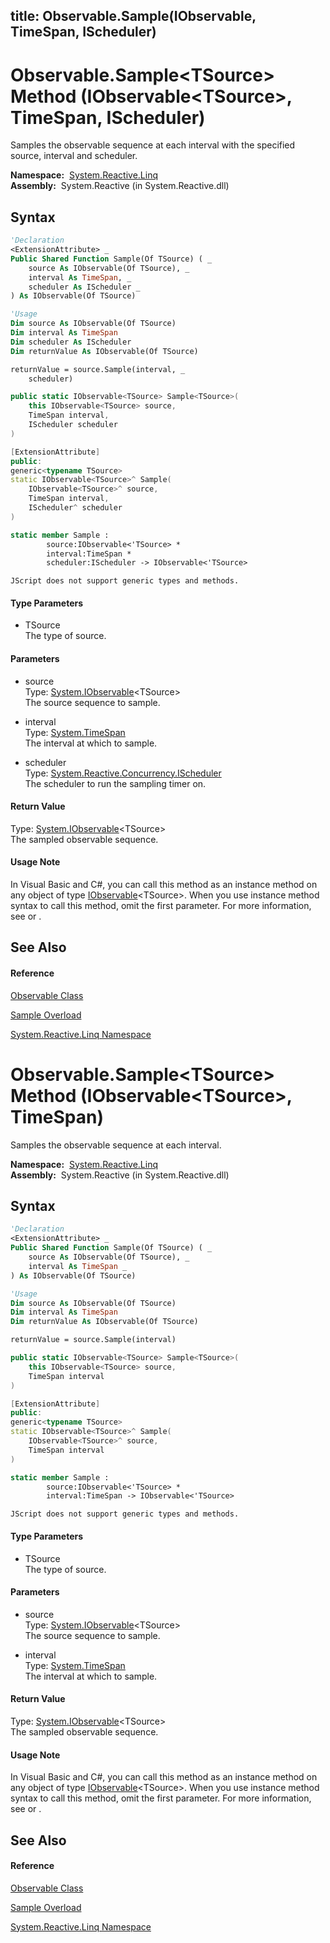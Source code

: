 title: Observable.Sample<TSource>(IObservable<TSource>, TimeSpan, IScheduler)
---
# Observable.Sample\<TSource\> Method (IObservable\<TSource\>, TimeSpan, IScheduler)

Samples the observable sequence at each interval with the specified source, interval and scheduler.

**Namespace:**  [System.Reactive.Linq](System.Reactive.Linq\System.Reactive.Linq.md)  
**Assembly:**  System.Reactive (in System.Reactive.dll)

## Syntax

```vb
'Declaration
<ExtensionAttribute> _
Public Shared Function Sample(Of TSource) ( _
    source As IObservable(Of TSource), _
    interval As TimeSpan, _
    scheduler As IScheduler _
) As IObservable(Of TSource)
```

```vb
'Usage
Dim source As IObservable(Of TSource)
Dim interval As TimeSpan
Dim scheduler As IScheduler
Dim returnValue As IObservable(Of TSource)

returnValue = source.Sample(interval, _
    scheduler)
```

```csharp
public static IObservable<TSource> Sample<TSource>(
    this IObservable<TSource> source,
    TimeSpan interval,
    IScheduler scheduler
)
```

```c++
[ExtensionAttribute]
public:
generic<typename TSource>
static IObservable<TSource>^ Sample(
    IObservable<TSource>^ source, 
    TimeSpan interval, 
    IScheduler^ scheduler
)
```

```fsharp
static member Sample : 
        source:IObservable<'TSource> * 
        interval:TimeSpan * 
        scheduler:IScheduler -> IObservable<'TSource> 
```

```jscript
JScript does not support generic types and methods.
```

#### Type Parameters

- TSource  
  The type of source.

#### Parameters

- source  
  Type: [System.IObservable](https://msdn.microsoft.com/en-us/library/Dd990377)\<TSource\>  
  The source sequence to sample.

- interval  
  Type: [System.TimeSpan](https://msdn.microsoft.com/en-us/library/269ew577)  
  The interval at which to sample.

- scheduler  
  Type: [System.Reactive.Concurrency.IScheduler](IScheduler\IScheduler.md)  
  The scheduler to run the sampling timer on.

#### Return Value

Type: [System.IObservable](https://msdn.microsoft.com/en-us/library/Dd990377)\<TSource\>  
The sampled observable sequence.

#### Usage Note

In Visual Basic and C\#, you can call this method as an instance method on any object of type [IObservable](https://msdn.microsoft.com/en-us/library/Dd990377)\<TSource\>. When you use instance method syntax to call this method, omit the first parameter. For more information, see [](https://msdn.microsoft.com/en-us/library/Bb384936) or [](https://msdn.microsoft.com/en-us/library/Bb383977).

## See Also

#### Reference

[Observable Class](Observable\Observable.md)

[Sample Overload](Sample\Observable.Sample.md)

[System.Reactive.Linq Namespace](System.Reactive.Linq\System.Reactive.Linq.md)

# Observable.Sample\<TSource\> Method (IObservable\<TSource\>, TimeSpan)

Samples the observable sequence at each interval.

**Namespace:**  [System.Reactive.Linq](System.Reactive.Linq\System.Reactive.Linq.md)  
**Assembly:**  System.Reactive (in System.Reactive.dll)

## Syntax

```vb
'Declaration
<ExtensionAttribute> _
Public Shared Function Sample(Of TSource) ( _
    source As IObservable(Of TSource), _
    interval As TimeSpan _
) As IObservable(Of TSource)
```

```vb
'Usage
Dim source As IObservable(Of TSource)
Dim interval As TimeSpan
Dim returnValue As IObservable(Of TSource)

returnValue = source.Sample(interval)
```

```csharp
public static IObservable<TSource> Sample<TSource>(
    this IObservable<TSource> source,
    TimeSpan interval
)
```

```c++
[ExtensionAttribute]
public:
generic<typename TSource>
static IObservable<TSource>^ Sample(
    IObservable<TSource>^ source, 
    TimeSpan interval
)
```

```fsharp
static member Sample : 
        source:IObservable<'TSource> * 
        interval:TimeSpan -> IObservable<'TSource> 
```

```jscript
JScript does not support generic types and methods.
```

#### Type Parameters

- TSource  
  The type of source.

#### Parameters

- source  
  Type: [System.IObservable](https://msdn.microsoft.com/en-us/library/Dd990377)\<TSource\>  
  The source sequence to sample.

- interval  
  Type: [System.TimeSpan](https://msdn.microsoft.com/en-us/library/269ew577)  
  The interval at which to sample.

#### Return Value

Type: [System.IObservable](https://msdn.microsoft.com/en-us/library/Dd990377)\<TSource\>  
The sampled observable sequence.

#### Usage Note

In Visual Basic and C\#, you can call this method as an instance method on any object of type [IObservable](https://msdn.microsoft.com/en-us/library/Dd990377)\<TSource\>. When you use instance method syntax to call this method, omit the first parameter. For more information, see [](https://msdn.microsoft.com/en-us/library/Bb384936) or [](https://msdn.microsoft.com/en-us/library/Bb383977).

## See Also

#### Reference

[Observable Class](Observable\Observable.md)

[Sample Overload](Sample\Observable.Sample.md)

[System.Reactive.Linq Namespace](System.Reactive.Linq\System.Reactive.Linq.md)
